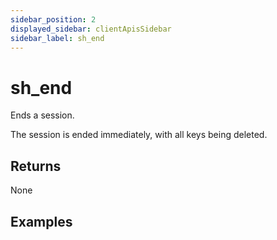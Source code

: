 ```yaml
---
sidebar_position: 2
displayed_sidebar: clientApisSidebar
sidebar_label: sh_end
---
```


# sh_end
Ends a session.

The session is ended immediately, with all keys being deleted.

## Returns
None


## Examples

